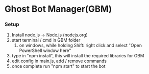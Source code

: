 # Ghost Bot Manager(GBM)

### Setup

1. Install node.js -> [Node.js (nodejs.org)](https://nodejs.org/en/)
2. start terminal / cmd in GBM folder
   1. on windows, while holding Shift: right click and select "Open PowerShell window here"
3.  type in "npm install", this will install the required libraries for GBM
4. edit config in main.js, add / remove commands
5. once complete run "npm start" to start the bot

